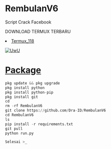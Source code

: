 # RembulanV6
Script Crack Facebook 

DOWNLOAD TERMUX TERBARU 
<li><a href="https://www.mediafire.com/file/r1ay7mhb9j2toix/com.termux_118.zip/file">Termux_118</a></code></li> 
<p align="center">
  
  <a href="https://github.com/Dra-ID"><img src="http://readme-typing-svg.herokuapp.com?color=FFFFFF&center=true&vCenter=true&multiline=false&lines=Kasih+Star+Dong+Sayang+Scnya+^_^" alt="UwU">
  
# Package
```python
pkg update && pkg upgrade
pkg install python
pkg install python-pip
pkg install git
cd
rm -rf RembulanV6
git clone https://github.com/Dra-ID/RembulanV6
cd RembulanV6
ls
pip install -r requirements.txt
git pull
python run.py

Selesai >_
```

